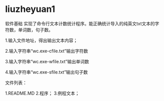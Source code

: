# liuzheyuan1
软件基础
  实现了命令行文本计数统计程序。能正确统计导入的纯英文txt文本的字符数，单词数，句子数。
  
  1.输入文件地址，得出输出文本内容；

  2.输入字符串“wc.exe-cfile.txt”输出字符数

  3.输入字符串“wc.exe-wfile.txt”输出单词数

  4.输入字符串“wc.exe-sfile.txt”输出句子数
   
  文件列表：

  1.README.MD
  2.程序；
  3.例程文本； 
  
  


